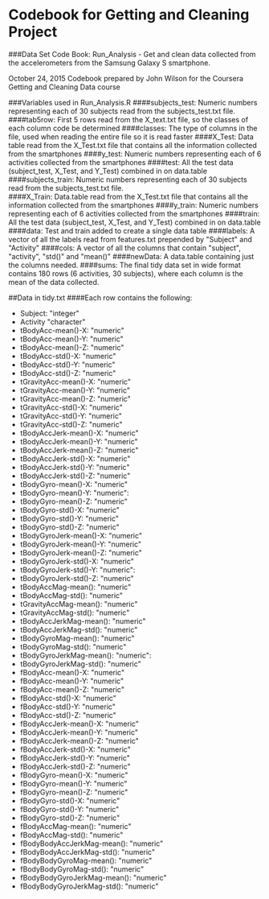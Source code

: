 # Codebook for Getting and Cleaning Project

###Data Set Code Book: Run_Analysis - Get and clean data collected from the accelerometers from the Samsung Galaxy S smartphone.

October 24, 2015
Codebook prepared by John Wilson for the Coursera Getting and Cleaning Data course

###Variables used in Run_Analysis.R
####subjects_test: 
Numeric numbers representing each of 30 subjects read from the subjects_test.txt file.   
####tab5row: 
First 5 rows read from the X_text.txt file, so the classes of each column code be determined
####classes: 
The type of columns in the file, used when reading the entire file so it is read faster
####X_Test: 
Data table read from the X_Test.txt file that contains all the information collected from the smartphones
####y_test: 
Numeric numbers representing each of 6 activities collected from the smartphones
####test: 
All the test data (subject_test, X_Test, and Y_Test) combined in on data.table
####subjects_train: 
Numeric numbers representing each of 30 subjects read from the subjects_test.txt file.   
####X_Train: 
Data.table read from the X_Test.txt file that contains all the information collected from the smartphones
####y_train: 
Numeric numbers representing each of 6 activities collected from the smartphones
####train: 
All the test data (subject_test, X_Test, and Y_Test) combined in on data.table
####data: 
Test and train added to create a single data table
####labels: 
A vector of all the labels read from features.txt prepended by "Subject" and "Activity" 
####cols: 
A vector of all the columns that contain "subject", "activity", "std()" and "mean()" 
####newData: 
A data.table containing just the columns needed.
####sums: 
The final tidy data set in wide format contains 180 rows (6 activities, 30 subjects), where each column is the mean of the data collected.

##Data in tidy.txt
####Each row contains the following:
* Subject: "integer"
* Activity "character"          
* tBodyAcc-mean()-X: "numeric" 
* tBodyAcc-mean()-Y: "numeric"
* tBodyAcc-mean()-Z: "numeric"
* tBodyAcc-std()-X: "numeric"
* tBodyAcc-std()-Y: "numeric"
* tBodyAcc-std()-Z: "numeric"
* tGravityAcc-mean()-X: "numeric"
* tGravityAcc-mean()-Y: "numeric"
* tGravityAcc-mean()-Z: "numeric"
* tGravityAcc-std()-X: "numeric"
* tGravityAcc-std()-Y: "numeric"
* tGravityAcc-std()-Z: "numeric"
* tBodyAccJerk-mean()-X: "numeric"
* tBodyAccJerk-mean()-Y: "numeric"
* tBodyAccJerk-mean()-Z: "numeric"
* tBodyAccJerk-std()-X: "numeric"
* tBodyAccJerk-std()-Y: "numeric"
* tBodyAccJerk-std()-Z: "numeric"
* tBodyGyro-mean()-X: "numeric"
* tBodyGyro-mean()-Y: "numeric": 
* tBodyGyro-mean()-Z: "numeric"
* tBodyGyro-std()-X: "numeric"
* tBodyGyro-std()-Y: "numeric"
* tBodyGyro-std()-Z: "numeric"
* tBodyGyroJerk-mean()-X: "numeric"
* tBodyGyroJerk-mean()-Y: "numeric"
* tBodyGyroJerk-mean()-Z: "numeric"
* tBodyGyroJerk-std()-X: "numeric"
* tBodyGyroJerk-std()-Y: "numeric":
* tBodyGyroJerk-std()-Z: "numeric"
* tBodyAccMag-mean(): "numeric"
* tBodyAccMag-std(): "numeric"
* tGravityAccMag-mean(): "numeric"
* tGravityAccMag-std(): "numeric"
* tBodyAccJerkMag-mean(): "numeric"
* tBodyAccJerkMag-std(): "numeric"
* tBodyGyroMag-mean(): "numeric"
* tBodyGyroMag-std(): "numeric"
* tBodyGyroJerkMag-mean(): "numeric":
* tBodyGyroJerkMag-std(): "numeric"
* fBodyAcc-mean()-X: "numeric"
* fBodyAcc-mean()-Y: "numeric"
* fBodyAcc-mean()-Z: "numeric"
* fBodyAcc-std()-X: "numeric"
* fBodyAcc-std()-Y: "numeric"
* fBodyAcc-std()-Z: "numeric"
* fBodyAccJerk-mean()-X: "numeric"
* fBodyAccJerk-mean()-Y: "numeric"
* fBodyAccJerk-mean()-Z: "numeric"
* fBodyAccJerk-std()-X: "numeric"
* fBodyAccJerk-std()-Y: "numeric"
* fBodyAccJerk-std()-Z: "numeric"
* fBodyGyro-mean()-X: "numeric"
* fBodyGyro-mean()-Y: "numeric"
* fBodyGyro-mean()-Z: "numeric"
* fBodyGyro-std()-X: "numeric"
* fBodyGyro-std()-Y: "numeric"
* fBodyGyro-std()-Z: "numeric"
* fBodyAccMag-mean(): "numeric"
* fBodyAccMag-std(): "numeric"
* fBodyBodyAccJerkMag-mean(): "numeric"
* fBodyBodyAccJerkMag-std(): "numeric"
* fBodyBodyGyroMag-mean(): "numeric"
* fBodyBodyGyroMag-std(): "numeric"
* fBodyBodyGyroJerkMag-mean(): "numeric"
* fBodyBodyGyroJerkMag-std(): "numeric"
